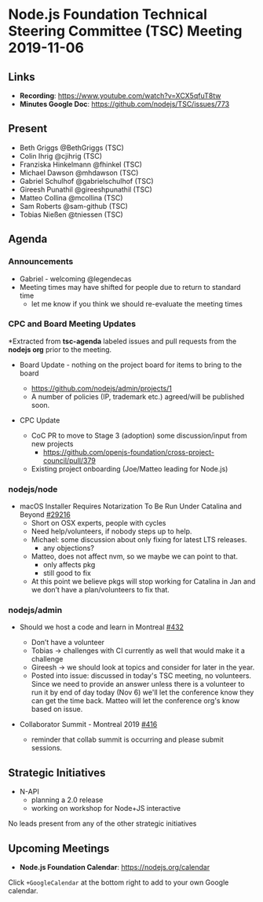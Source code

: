 ﻿# Node.js Foundation Technical Steering Committee (TSC) Meeting 2019-11-06


## Links


* **Recording**: https://www.youtube.com/watch?v=XCX5qfuT8tw
* **Minutes Google Doc**: https://github.com/nodejs/TSC/issues/773


## Present


* Beth Griggs @BethGriggs (TSC)
* Colin Ihrig @cjihrig (TSC)
* Franziska Hinkelmann @fhinkel (TSC)
* Michael Dawson @mhdawson (TSC)
* Gabriel Schulhof @gabrielschulhof (TSC)
* Gireesh Punathil @gireeshpunathil (TSC)
* Matteo Collina @mcollina (TSC)
* Sam Roberts @sam-github (TSC)
* Tobias Nießen @tniessen (TSC)

## Agenda

### Announcements


* Gabriel - welcoming @legendecas
* Meeting times may have shifted for people due to return to standard time
  * let me know if you think we should re-evaluate the meeting times

### CPC and Board Meeting Updates
 
*Extracted from **tsc-agenda** labeled issues and pull requests from the **nodejs org** prior to the meeting.

* Board Update - nothing on the project board for items to bring to the board
  * https://github.com/nodejs/admin/projects/1
  * A number of policies (IP, trademark etc.) agreed/will be published soon. 

* CPC Update 
  * CoC PR to move to Stage 3 (adoption) some discussion/input from new projects
    * https://github.com/openjs-foundation/cross-project-council/pull/379
  * Existing project onboarding (Joe/Matteo leading for Node.js)

### nodejs/node


* macOS Installer Requires Notarization To Be Run Under Catalina and Beyond [#29216](https://github.com/nodejs/node/issues/29216)
  * Short on OSX experts, people with cycles
  * Need help/volunteers, if nobody steps up to help.
  * Michael: some discussion about only fixing for latest LTS releases.
    * any objections?
  * Matteo, does not affect nvm, so we maybe we can point to that.
    * only affects pkg
    * still good to fix
  * At this point we believe pkgs will stop working for Catalina in Jan and we
    don’t have a plan/volunteers to fix that.


### nodejs/admin


* Should we host a code and learn in Montreal [#432](https://github.com/nodejs/admin/issues/432)
  * Don’t have a volunteer
  * Tobias -> challenges with CI currently as well that would make it a challenge
  * Gireesh -> we should look at topics and consider for later in the year.
  * Posted into issue: discussed in today's TSC meeting, no volunteers. Since we
    need to provide an answer unless there is a volunteer to run it by end of day
    today (Nov 6) we'll let the conference know they can get the time back.
    Matteo will let the conference org's know based on issue.

* Collaborator Summit - Montreal 2019 [#416](https://github.com/nodejs/admin/issues/416)
  * reminder that collab summit is occurring and please submit sessions.

## Strategic Initiatives


* N-API 
  * planning a 2.0 release
  * working on workshop for Node+JS interactive

No leads present from any of the other strategic initiatives


## Upcoming Meetings


* **Node.js Foundation Calendar**: https://nodejs.org/calendar


Click `+GoogleCalendar` at the bottom right to add to your own Google calendar.
